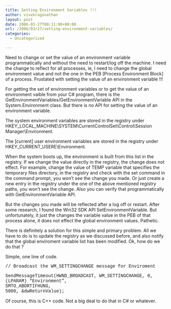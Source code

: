 ```yaml
---
title: Setting Environment Variables !!!
author: vivekragunathan
layout: post
date: 2006-03-27T00:11:00+00:00
url: /2006/03/27/setting-environment-variables/
categories:
  - Uncategorized

---
```

Need to change or set the value of an environment variable programmatically and without the need to restart/log off the machine. I need the change to reflect for all processes, ie, I need to change the global environment value and not the one in the PEB [Process Environment Block] of a process. Frustated with setting the value of an environment variable !!!

For getting the set of environment variables or to get the value of an environment vaible from your C# program, there is the GetEnvironmentVariables/GetEnvironmentVariable API in the System.Environment class. But there is no API for setting the value of an environment variable.

The system environment variables are stored in the registry under HKEY\_LOCAL\_MACHINE\SYSTEM\CurrentControlSet\Control\Session Manager\Environment.

The [current] user environment variables are stored in the registry under HKEY\_CURRENT\_USERE\Environment.

When the system boots up, the environment is built from this list in the registry. If we change the value directly in the registry, the change does not effect. For example, change the value of TEMP variable that specifies the temporary files directory, in the registry and check with the set command in the command prompt, you won&#8217;t see the change you made. Or just create a new entry in the registry under the one of the above mentioned registry paths, you won&#8217;t see the change. Also you can verify that programmatically with GetEnvironmentVariable API.

But the changes you made will be reflected after a log off or restart. After some research, I found the Win32 SDK API SetEnvironmentVariable. But unfortunately, it just the changes the variable value in the PEB of that process alone, it does not effect the global environment values. Pathetic.

There is definitely a solution for this simple and primary problem. All we have to do is to update the registry as we discussed before, and also notify that the global enviroment variable list has been modified. Ok, how do we do that ?

Simple, one line of code.

<span style="font-family:courier new;">// Broadcast the WM_SETTINGCHANGE message for Enviroment</span>

<span style="font-family:courier new;">SendMessageTimeout(HWND_BROADCAST, WM_SETTINGCHANGE, 0,</span>  
    <span style="font-family:courier new;">(LPARAM) &#8220;Environment&#8221;,</span>  
    <span style="font-family:courier new;">SMTO_ABORTIFHUNG,</span>  
    <span style="font-family:courier new;">5000, &dwReturnValue);</p>

<p>
  </span>Of course, this is C++ code. Not a big deal to do that in C# or whatever.
</p>
